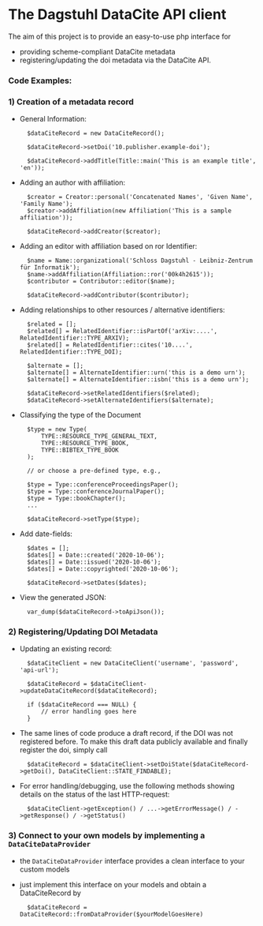 # The Dagstuhl DataCite API client

The aim of this project is to provide an easy-to-use php interface for 
- providing scheme-compliant DataCite metadata
- registering/updating the doi metadata via the DataCite API.

### Code Examples:

### 1) Creation of a metadata record 

- General Information:

        $dataCiteRecord = new DataCiteRecord();

        $dataCiteRecord->setDoi('10.publisher.example-doi');

        $dataCiteRecord->addTitle(Title::main('This is an example title', 'en'));

- Adding an author with affiliation:

        $creator = Creator::personal('Concatenated Names', 'Given Name', 'Family Name');
        $creator->addAffiliation(new Affiliation('This is a sample affiliation'));

        $dataCiteRecord->addCreator($creator);

- Adding an editor with affiliation based on ror Identifier:

        $name = Name::organizational('Schloss Dagstuhl - Leibniz-Zentrum für Informatik');
        $name->addAffiliation(Affiliation::ror('00k4h2615'));
        $contributor = Contributor::editor($name);

        $dataCiteRecord->addContributor($contributor);

- Adding relationships to other resources / alternative identifiers:

        $related = [];
        $related[] = RelatedIdentifier::isPartOf('arXiv:....', RelatedIdentifier::TYPE_ARXIV);
        $related[] = RelatedIdentifier::cites('10....', RelatedIdentifier::TYPE_DOI);

        $alternate = [];
        $alternate[] = AlternateIdentifier::urn('this is a demo urn');
        $alternate[] = AlternateIdentifier::isbn('this is a demo urn');

        $dataCiteRecord->setRelatedIdentifiers($related);
        $dataCiteRecord->setAlternateIdentifiers($alternate);

- Classifying the type of the Document

        $type = new Type(
            TYPE::RESOURCE_TYPE_GENERAL_TEXT,
            TYPE::RESOURCE_TYPE_BOOK,
            TYPE::BIBTEX_TYPE_BOOK
        );

        // or choose a pre-defined type, e.g.,

        $type = Type::conferenceProceedingsPaper();
        $type = Type::conferenceJournalPaper();
        $type = Type::bookChapter();
        ...

        $dataCiteRecord->setType($type);

- Add date-fields:

        $dates = [];
        $dates[] = Date::created('2020-10-06');
        $dates[] = Date::issued('2020-10-06');
        $dates[] = Date::copyrighted('2020-10-06');

        $dataCiteRecord->setDates($dates);

- View the generated JSON:

        var_dump($dataCiteRecord->toApiJson());

### 2) Registering/Updating DOI Metadata 

- Updating an existing record:
 
        $dataCiteClient = new DataCiteClient('username', 'password', 'api-url');
        
        $dataCiteRecord = $dataCiteClient->updateDataCiteRecord($dataCiteRecord);
        
        if ($dataCiteRecord === NULL) {
            // error handling goes here
        }

- The same lines of code produce a draft record, if the DOI was not registered before. To make this draft data publicly available and finally register the doi, simply call 
        
        $dataCiteRecord = $dataCiteClient->setDoiState($dataCiteRecord->getDoi(), DataCiteClient::STATE_FINDABLE);
        
- For error handling/debugging, use the following methods showing details on the status of the last HTTP-request:

        $dataCiteClient->getException() / ...->getErrorMessage() / ->getResponse() / ->getStatus() 
        
        
### 3) Connect to your own models by implementing a `DataCiteDataProvider`

- the `DataCiteDataProvider` interface provides a clean interface to your custom models
- just implement this interface on your models and obtain a DataCiteRecord by 

        $dataCiteRecord = DataCiteRecord::fromDataProvider($yourModelGoesHere)


        